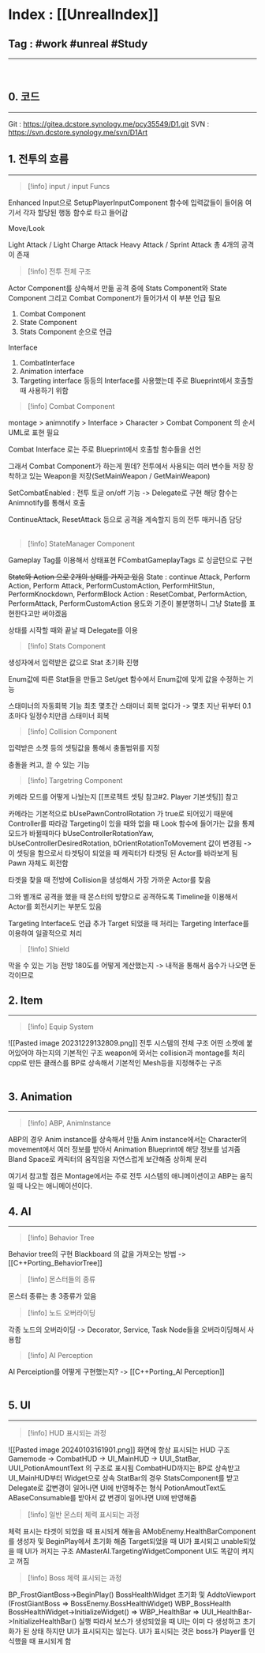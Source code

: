 # Index : [[UnrealIndex]]
## Tag : #work #unreal #Study 
---
   
## 0. 코드
---
Git : https://gitea.dcstore.synology.me/pcy35549/D1.git
SVN : https://svn.dcstore.synology.me/svn/D1Art
## 1.  전투의 흐름
---
> [!info] input / input Funcs

Enhanced Input으로 SetupPlayerInputComponent 함수에 입력값들이 들어옴
여기서 각자 할당된 행동 함수로 타고 들어감

Move/Look

Light Attack / Light Charge Attack
Heavy Attack / Sprint Attack 총 4개의 공격이 존재
   
> [!info] 전투 전체 구조

Actor Component를 상속해서 만듦
공격 중에 Stats Component와 State Component 그리고 Combat Component가 들어가서 이 부분 언급 필요
1. Combat Component
2. State Component
3. Stats Component
순으로 언급

Interface
1. CombatInterface
2. Animation interface
3. Targeting interface
등등의 Interface를 사용했는데 주로 Blueprint에서 호출할 때 사용하기 위함
   
> [!info] Combat Component

montage > animnotify > Interface > Character > Combat Component 의 순서
UML로 표현 필요

Combat Interface 로는 주로 Blueprint에서 호출할 함수들을 선언

그래서 Combat Component가 하는게 뭔데?
전투에서 사용되는 여러 변수들 저장
장착하고 있는 Weapon을 저장(SetMainWeapon / GetMainWeapon)

SetCombatEnabled : 전투 토글 on/off 기능 -> Delegate로 구현
해당 함수는 Animnotify를 통해서 호출

ContinueAttack, ResetAttack 등으로 공격을 계속할지 등의 전투 매커니즘 담당
   
> [!info] StateManager Component

Gameplay Tag를 이용해서 상태표현
FCombatGameplayTags 로 싱글턴으로 구현

~~State와 Action 으로 2개의 상태를 가지고 있음~~
	State : continue Attack, Perform Action, Perform Attack, PerformCustomAction, PerformHitStun, PerformKnockdown, PerformBlock 
	Action : ResetCombat, PerformAction, PerformAttack, PerformCustomAction
용도와 기준이 불분명하니 그냥 State를 표현한다고만 써야겠음

상태를 시작할 때와 끝날 때 Delegate를 이용
   
> [!info] Stats Component

생성자에서 입력받은 값으로 Stat 초기화 진행

Enum값에 따른 Stat들을 만들고 Set/get 함수에서 Enum값에 맞게 값을 수정하는 기능

스태미너의 자동회복 기능
최초 몇초간 스태미너 회복 없다가 -> 몇초 지난 뒤부터 0.1초마다 일정수치만큼 스태미너 회복
   
> [!info] Collision Component

입력받은 소켓 등의 셋팅값을 통해서 충돌범위를 지정

충돌을 켜고, 끌 수 있는 기능
   
> [!info] Targetring Component

카메라 모드를 어떻게 나눴는지
[[프로젝트 셋팅 참고#2. Player 기본셋팅]] 참고

카메라는 기본적으로 bUsePawnControlRotation 가 true로 되어있기 때문에 Controller를 따라감
Targeting이 있을 때와 없을 때 Look 함수에 들어가는 값을 통제
모드가 바뀔때마다 bUseControllerRotationYaw, bUseControllerDesiredRotation, bOrientRotationToMovement 값이 변경됨
-> 이 셋팅을 함으로서 타겟팅이 되었을 때 캐릭터가 타겟팅 된 Actor를 바라보게 됨
Pawn 자체도 회전함

타겟을 찾을 때 전방에 Collision을 생성해서 가장 가까운 Actor를 찾음

그와 별개로 공격을 했을 때 몬스터의 방향으로 공격하도록
Timeline을 이용해서 Actor를 회전시키는 부분도 있음

Targeting Interface도 언급 추가
Target 되었을 때 처리는 Targeting Interface를 이용하여 일괄적으로 처리
   
> [!info] Shield

막을 수 있는 기능 전방 180도를 어떻게 계산했는지
-> 내적을 통해서 음수가 나오면 둔각이므로
   
## 2. Item
---
> [!info] Equip System

![[Pasted image 20231229132809.png]]
전투 시스템의 전체 구조
어떤 소켓에 붙어있어야 하는지의 기본적인 구조
weapon에 와서는 collision과 montage를 처리
cpp로 만든 클래스를 BP로 상속해서 기본적인 Mesh등을 지정해주는 구조
   
   
## 3. Animation
---
> [!info] ABP, AnimInstance

ABP의 경우 Anim instance를 상속해서 만듦
Anim instance에서는 Character의 movement에서 여러 정보를 받아서 Animation Blueprint에 해당 정보를 넘겨줌
Bland Space로 캐릭터의 움직임을 자연스럽게 보간해줌
상하체 분리

여기서 참고할 점은 Montage에서는 주로 전투 시스템의 애니메이션이고
ABP는 움직일 때 나오는 애니메이션이다.
   
   
## 4. AI
---
> [!info]  Behavior Tree

Behavior tree의 구현 Blackboard 의 값을 가져오는 방법 -> [[C++Porting_BehaviorTree]]

> [!info] 몬스터들의 종류

몬스터 종류는 총 3종류가 있음

> [!info] 노드 오버라이딩

각종 노드의 오버라이딩 -> Decorator, Service, Task Node들을 오버라이딩해서 사용함

> [!info] AI Perception

AI Perceiption를 어떻게 구현했는지? -> [[C++Porting_AI Perception]]
   
   
## 5. UI
---
> [!info] HUD 표시되는 과정

![[Pasted image 20240103161901.png]]
화면에 항상 표시되는 HUD 구조
Gamemode -> CombatHUD -> UI_MainHUD -> UUI_StatBar, UUI_PotionAmountText 의 구조로 표시됨
CombatHUD까지는 BP로 상속받고 UI_MainHUD부터 Widget으로 상속
StatBar의 경우 StatsComponent를 받고 Delegate로 값변경이 일어나면 UI에 반영해주는 형식
PotionAmoutText도 ABaseConsumable를 받아서 값 변경이 일어나면 UI에 반영해줌

> [!info] 일반 몬스터 체력 표시되는 과정

체력 표시는 타겟이 되었을 때 표시되게 해놓음
AMobEnemy.HealthBarComponent를 생성자 및 BeginPlay에서 초기화 해줌
Target되었을 때 UI가 표시되고 unable되었을 때 UI가 꺼지는 구조
AMasterAI.TargetingWidgetComponent UI도 똑같이 켜지고 꺼짐

> [!info] Boss 체력 표시되는 과정

BP_FrostGiantBoss->BeginPlay() BossHealthWidget 초기화 및 AddtoViewport (FrostGiantBoss => BossEnemy.BossHealthWidget)
WBP_BossHealth BossHealthWidget->InitializeWidget() => WBP_HealthBar => UUI_HealthBar->InitializeHealthBar() 실행
따라서 보스가 생성되었을 때 UI는 이미 다 생성하고 초기화가 된 상태
하지만 UI가 표시되지는 않는다.
UI가 표시되는 것은 boss가 Player를 인식했을 때 표시되게 함